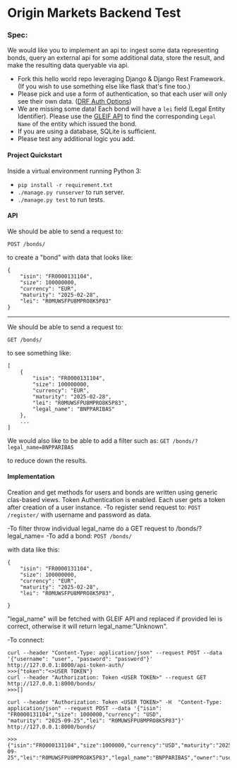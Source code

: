 # Origin Markets Backend Test

### Spec:

We would like you to implement an api to: ingest some data representing bonds, query an external api for some additional data, store the result, and make the resulting data queryable via api.
- Fork this hello world repo leveraging Django & Django Rest Framework. (If you wish to use something else like flask that's fine too.)
- Please pick and use a form of authentication, so that each user will only see their own data. ([DRF Auth Options](https://www.django-rest-framework.org/api-guide/authentication/#api-reference))
- We are missing some data! Each bond will have a `lei` field (Legal Entity Identifier). Please use the [GLEIF API](https://www.gleif.org/en/lei-data/gleif-lei-look-up-api/access-the-api) to find the corresponding `Legal Name` of the entity which issued the bond.
- If you are using a database, SQLite is sufficient.
- Please test any additional logic you add.

#### Project Quickstart

Inside a virtual environment running Python 3:
- `pip install -r requirement.txt`
- `./manage.py runserver` to run server.
- `./manage.py test` to run tests.

#### API

We should be able to send a request to:

`POST /bonds/`

to create a "bond" with data that looks like:
~~~
{
    "isin": "FR0000131104",
    "size": 100000000,
    "currency": "EUR",
    "maturity": "2025-02-28",
    "lei": "R0MUWSFPU8MPRO8K5P83"
}
~~~
---
We should be able to send a request to:

`GET /bonds/`

to see something like:
~~~
[
    {
        "isin": "FR0000131104",
        "size": 100000000,
        "currency": "EUR",
        "maturity": "2025-02-28",
        "lei": "R0MUWSFPU8MPRO8K5P83",
        "legal_name": "BNPPARIBAS"
    },
    ...
]
~~~
We would also like to be able to add a filter such as:
`GET /bonds/?legal_name=BNPPARIBAS`

to reduce down the results.


#### Implementation

Creation and get methods for users and bonds are written using generic clas-based views.
Token Authentication is enabled. Each user gets a token after creation of a user instance.
-To register send request to:
    `POST /register/`
with username and password as data.

-To filter throw individual legal_name do a GET request to /bonds/?legal_name=<quary>
-To add a bond:
    `POST /bonds/`

with data like this:
~~~
{
    "isin": "FR0000131104",
    "size": 100000000,
    "currency": "EUR",
    "maturity": "2025-02-28",
    "lei": "R0MUWSFPU8MPRO8K5P83",
    
}
~~~
"legal_name" will be fetched with GLEIF API and replaced if provided lei is correct, otherwise it will return legal_name:"Unknown".

-To connect:
~~~
curl --header "Content-Type: application/json" --request POST --data '{"username": "user", "password": "password"}' http://127.0.0.1:8000/api-token-auth/
>>>{"token":"<>USER TOKEN"}
curl --header "Authorization: Token <USER TOKEN>" --request GET http://127.0.0.1:8000/bonds/
>>>[]

curl --header "Authorization: Token <USER TOKEN>" -H  "Content-Type: application/json" --request POST --data '{"isin": "FR0000131104","size": 1000000,"currency": "USD",
"maturity": "2025-09-25","lei": "R0MUWSFPU8MPRO8K5P83"}' http://127.0.0.1:8000/bonds/

>>>{"isin":"FR0000131104","size":1000000,"currency":"USD","maturity":"2025-09-25","lei":"R0MUWSFPU8MPRO8K5P83","legal_name":"BNPPARIBAS","owner":"user"}

~~~


